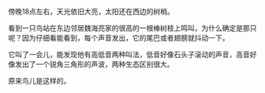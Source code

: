 傍晚18点左右，天光依旧大亮，太阳还在西边的树梢。

看到一只鸟站在东边邻居魏海亮家的很高的一根棒树枝上鸣叫，为什么确定是那只呢？因为仔细看能看到，每个声音发出，它的尾巴或者翅膀就抖动一下。

它叫了一会儿，能发现他有高低音两种叫法，低音好像石头子滚动的声音，高音好像发出了一个锐角三角形的声波，两种生态区别很大。

原来鸟儿是这样的。
